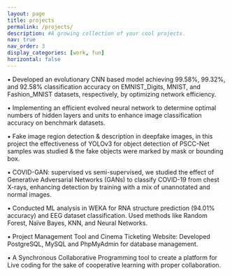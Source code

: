 ```yaml
---
layout: page
title: projects
permalink: /projects/
description: #A growing collection of your cool projects.
nav: true
nav_order: 3
display_categories: [work, fun]
horizontal: false
---
```


▪ Developed an evolutionary CNN based model achieving 99.58%, 99.32%, and 92.58% classification accuracy on
EMNIST_Digits, MNIST, and Fashion_MNIST datasets, respectively, by optimizing network efficiency.

▪ Implementing an efficient evolved neural network to determine optimal numbers of hidden layers and units to enhance
image classification accuracy on benchmark datasets.

▪ Fake image region detection & description in deepfake images, in this project the effectiveness of YOLOv3 for object
detection of PSCC-Net samples was studied & the fake objects were marked by mask or bounding box.

▪ COVID-GAN: supervised vs semi-supervised, we studied the effect of Generative Adversarial Networks (GANs) to
classify COVID-19 from chest X-rays, enhancing detection by training with a mix of unannotated and normal images.

▪ Conducted ML analysis in WEKA for RNA structure prediction (94.01% accuracy) and EEG dataset classification.
Used methods like Random Forest, Naïve Bayes, KNN, and Neural Networks.

▪ Project Management Tool and Cinema Ticketing Website: Developed PostgreSQL, MySQL and
PhpMyAdmin for database management.

▪ A Synchronous Collaborative Programming tool to create a platform for Live coding for the sake of cooperative
learning with proper collaboration.

